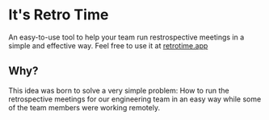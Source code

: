 # It's Retro Time
An easy-to-use tool to help your team run restrospective meetings in a simple and effective way.
Feel free to use it at [retrotime.app](https://retrotime.app)

## Why?
This idea was born to solve a very simple problem: How to run the retrospective meetings for our engineering team in an easy way while some of the team members were working remotely.
